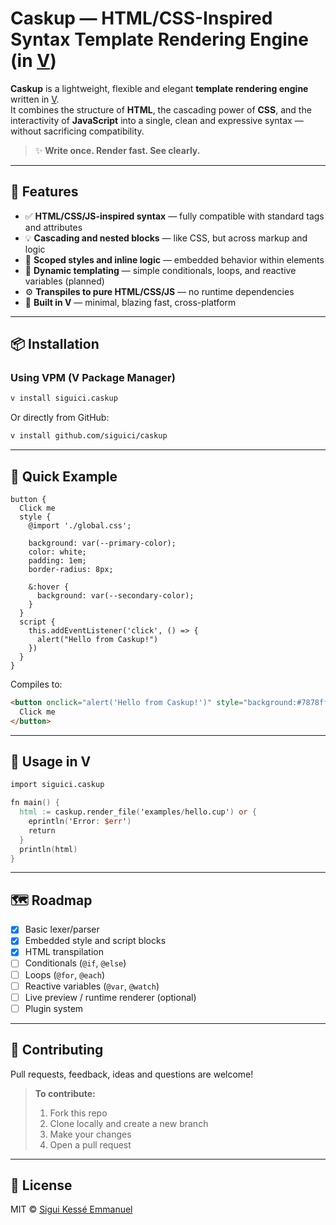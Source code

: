 # Caskup — HTML/CSS-Inspired Syntax Template Rendering Engine (in [V](https://vlang.io))

**Caskup** is a lightweight, flexible and elegant **template rendering engine**
written in [V](https://vlang.io).  
It combines the structure of **HTML**, the cascading power of **CSS**,
and the interactivity of **JavaScript** into a single,
clean and expressive syntax — without sacrificing compatibility.

> ✨ **Write once. Render fast. See clearly.**

---

## 🚀 Features

- ✅ **HTML/CSS/JS-inspired syntax** — fully compatible with standard tags and attributes
- 💡 **Cascading and nested blocks** — like CSS, but across markup and logic
- 🧠 **Scoped styles and inline logic** — embedded behavior within elements
- 🔄 **Dynamic templating** — simple conditionals, loops,
and reactive variables (planned)
- ⚙️ **Transpiles to pure HTML/CSS/JS** — no runtime dependencies
- 🦕 **Built in V** — minimal, blazing fast, cross-platform

---

## 📦 Installation

### Using VPM (V Package Manager)

```bash
v install siguici.caskup
````

Or directly from GitHub:

```bash
v install github.com/siguici/caskup
```

---

## 🧪 Quick Example

```cup
button {
  Click me
  style {
    @import './global.css';

    background: var(--primary-color);
    color: white;
    padding: 1em;
    border-radius: 8px;

    &:hover {
      background: var(--secondary-color);
    }
  }
  script {
    this.addEventListener('click', () => {
      alert("Hello from Caskup!")
    })
  }
}
```

Compiles to:

```html
<button onclick="alert('Hello from Caskup!')" style="background:#7878ff;color:white;padding:1em;border-radius:8px;">
  Click me
</button>
```

---

## 🔧 Usage in V

```v
import siguici.caskup

fn main() {
  html := caskup.render_file('examples/hello.cup') or {
    eprintln('Error: $err')
    return
  }
  println(html)
}
```

---

## 🗺️ Roadmap

* [x] Basic lexer/parser
* [x] Embedded style and script blocks
* [x] HTML transpilation
* [ ] Conditionals (`@if`, `@else`)
* [ ] Loops (`@for`, `@each`)
* [ ] Reactive variables (`@var`, `@watch`)
* [ ] Live preview / runtime renderer (optional)
* [ ] Plugin system

---

## 🤝 Contributing

Pull requests, feedback, ideas and questions are welcome!

> **To contribute:**
>
> 1. Fork this repo
> 2. Clone locally and create a new branch
> 3. Make your changes
> 4. Open a pull request

---

## 📜 License

MIT © [Sigui Kessé Emmanuel](https://github.com/siguici)
